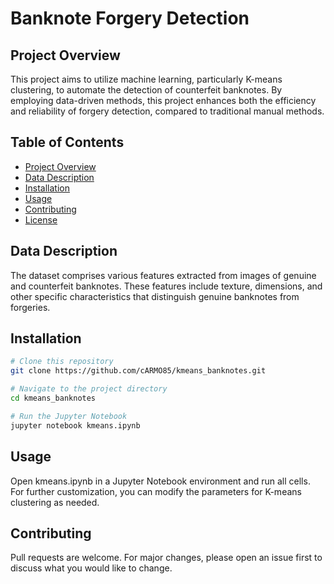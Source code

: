 # Banknote Forgery Detection

## Project Overview

This project aims to utilize machine learning, particularly K-means clustering, to automate the detection of counterfeit banknotes. By employing data-driven methods, this project enhances both the efficiency and reliability of forgery detection, compared to traditional manual methods.

## Table of Contents

- [Project Overview](#project-overview)
- [Data Description](#data-description)
- [Installation](#installation)
- [Usage](#usage)
- [Contributing](#contributing)
- [License](#license)

## Data Description

The dataset comprises various features extracted from images of genuine and counterfeit banknotes. These features include texture, dimensions, and other specific characteristics that distinguish genuine banknotes from forgeries.

## Installation

```bash
# Clone this repository
git clone https://github.com/cARMO85/kmeans_banknotes.git

# Navigate to the project directory
cd kmeans_banknotes

# Run the Jupyter Notebook
jupyter notebook kmeans.ipynb
```

## Usage
Open kmeans.ipynb in a Jupyter Notebook environment and run all cells. For further customization, you can modify the parameters for K-means clustering as needed.

## Contributing
Pull requests are welcome. For major changes, please open an issue first to discuss what you would like to change.
